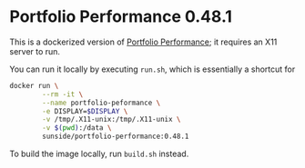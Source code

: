 # Portfolio Performance 0.48.1

This is a dockerized version of [Portfolio Performance]; it requires an X11 server to run.

You can run it locally by executing `run.sh`, which is essentially a shortcut for

```bash
docker run \
        --rm -it \
        --name portfolio-peformance \
        -e DISPLAY=$DISPLAY \
        -v /tmp/.X11-unix:/tmp/.X11-unix \
        -v $(pwd):/data \
        sunside/portfolio-performance:0.48.1
```

To build the image locally, run `build.sh` instead.


[Portfolio Performance]: http://www.portfolio-performance.info/portfolio/
